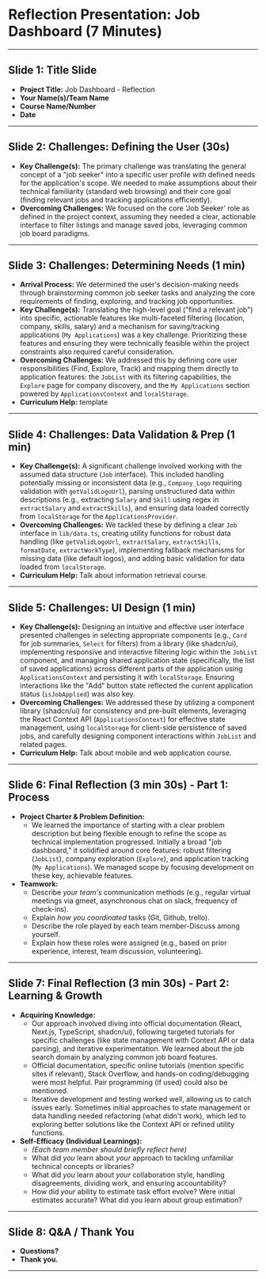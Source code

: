 # Reflection Presentation: Job Dashboard (7 Minutes)

---

## Slide 1: Title Slide

*   **Project Title:** Job Dashboard - Reflection
*   **Your Name(s)/Team Name**
*   **Course Name/Number**
*   **Date**

---

## Slide 2: Challenges: Defining the User (30s)

*   **Key Challenge(s):** The primary challenge was translating the general concept of a "job seeker" into a specific user profile with defined needs for the application's scope. We needed to make assumptions about their technical familiarity (standard web browsing) and their core goal (finding relevant jobs and tracking applications efficiently).
*   **Overcoming Challenges:** We focused on the core 'Job Seeker' role as defined in the project context, assuming they needed a clear, actionable interface to filter listings and manage saved jobs, leveraging common job board paradigms.

---

## Slide 3: Challenges: Determining Needs (1 min)

*   **Arrival Process:** We determined the user's decision-making needs through brainstorming common job seeker tasks and analyzing the core requirements of finding, exploring, and tracking job opportunities.
*   **Key Challenge(s):** Translating the high-level goal ("find a relevant job") into specific, actionable features like multi-faceted filtering (location, company, skills, salary) and a mechanism for saving/tracking applications (`My Applications`) was a key challenge. Prioritizing these features and ensuring they were technically feasible within the project constraints also required careful consideration.
*   **Overcoming Challenges:** We addressed this by defining core user responsibilities (Find, Explore, Track) and mapping them directly to application features: the `JobList` with its filtering capabilities, the `Explore` page for company discovery, and the `My Applications` section powered by `ApplicationsContext` and `localStorage`.
*   **Curriculum Help:** template

---

## Slide 4: Challenges: Data Validation & Prep (1 min)

*   **Key Challenge(s):** A significant challenge involved working with the assumed data structure (`Job` interface). This included handling potentially missing or inconsistent data (e.g., `Company_Logo` requiring validation with `getValidLogoUrl`), parsing unstructured data within descriptions (e.g., extracting `Salary` and `Skill` using regex in `extractSalary` and `extractSkills`), and ensuring data loaded correctly from `localStorage` for the `ApplicationsProvider`.
*   **Overcoming Challenges:** We tackled these by defining a clear `Job` interface in `lib/data.ts`, creating utility functions for robust data handling (like `getValidLogoUrl`, `extractSalary`, `extractSkills`, `formatDate`, `extractWorkType`), implementing fallback mechanisms for missing data (like default logos), and adding basic validation for data loaded from `localStorage`.
*   **Curriculum Help:** Talk about information retrieval course.

---

## Slide 5: Challenges: UI Design (1 min)

*   **Key Challenge(s):** Designing an intuitive and effective user interface presented challenges in selecting appropriate components (e.g., `Card` for job summaries, `Select` for filters) from a library (like shadcn/ui), implementing responsive and interactive filtering logic within the `JobList` component, and managing shared application state (specifically, the list of saved applications) across different parts of the application using `ApplicationsContext` and persisting it with `localStorage`. Ensuring interactions like the "Add" button state reflected the current application status (`isJobApplied`) was also key.
*   **Overcoming Challenges:** We addressed these by utilizing a component library (shadcn/ui) for consistency and pre-built elements, leveraging the React Context API (`ApplicationsContext`) for effective state management, using `localStorage` for client-side persistence of saved jobs, and carefully designing component interactions within `JobList` and related pages.
*   **Curriculum Help:** Talk about mobile and web application course.

---

## Slide 6: Final Reflection (3 min 30s) - Part 1: Process

*   **Project Charter & Problem Definition:**
    *   We learned the importance of starting with a clear problem description but being flexible enough to refine the scope as technical implementation progressed. Initially a broad "job dashboard," it solidified around core features: robust filtering (`JobList`), company exploration (`Explore`), and application tracking (`My Applications`). We managed scope by focusing development on these key, achievable features.
*   **Teamwork:**
    *   Describe *your team's* communication methods (e.g., regular virtual meetings via gmeet, asynchronous chat on slack, frequency of check-ins).
    *   Explain *how you coordinated* tasks (Git, Github, trello).
    *   Describe the role played by each team member-Discuss among yourself.
    *   Explain how these roles were assigned (e.g., based on prior experience, interest, team discussion, volunteering).

---

## Slide 7: Final Reflection (3 min 30s) - Part 2: Learning & Growth

*   **Acquiring Knowledge:**
    *   Our approach involved diving into official documentation (React, Next.js, TypeScript, shadcn/ui), following targeted tutorials for specific challenges (like state management with Context API or data parsing), and iterative experimentation. We learned about the job search domain by analyzing common job board features.
    *   Official documentation, specific online tutorials (mention specific sites if relevant), Stack Overflow, and hands-on coding/debugging were most helpful. Pair programming (if used) could also be mentioned.
    *   Iterative development and testing worked well, allowing us to catch issues early. Sometimes initial approaches to state management or data handling needed refactoring (what didn't work), which led to exploring better solutions like the Context API or refined utility functions.
*   **Self-Efficacy (Individual Learnings):**
    *   *(Each team member should briefly reflect here)*
    *   What did *you* learn about *your* approach to tackling unfamiliar technical concepts or libraries?
    *   What did *you* learn about *your* collaboration style, handling disagreements, dividing work, and ensuring accountability?
    *   How did *your* ability to estimate task effort evolve? Were initial estimates accurate? What did you learn about group estimation?

---

## Slide 8: Q&A / Thank You

*   **Questions?**
*   **Thank you.**

---
